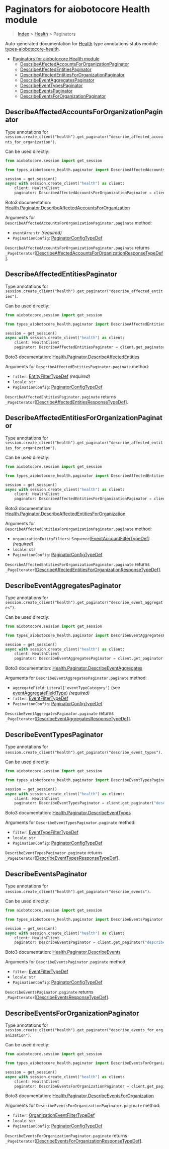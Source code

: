 <a id="paginators-for-aiobotocore-health-module"></a>

# Paginators for aiobotocore Health module

> [Index](..) > [Health](.) > Paginators

Auto-generated documentation for
[Health](https://boto3.amazonaws.com/v1/documentation/api/latest/reference/services/health.html#Health)
type annotations stubs module
[types-aiobotocore-health](https://pypi.org/project/types-aiobotocore-health/).

- [Paginators for aiobotocore Health module](#paginators-for-aiobotocore-health-module)
  - [DescribeAffectedAccountsForOrganizationPaginator](#describeaffectedaccountsfororganizationpaginator)
  - [DescribeAffectedEntitiesPaginator](#describeaffectedentitiespaginator)
  - [DescribeAffectedEntitiesForOrganizationPaginator](#describeaffectedentitiesfororganizationpaginator)
  - [DescribeEventAggregatesPaginator](#describeeventaggregatespaginator)
  - [DescribeEventTypesPaginator](#describeeventtypespaginator)
  - [DescribeEventsPaginator](#describeeventspaginator)
  - [DescribeEventsForOrganizationPaginator](#describeeventsfororganizationpaginator)

<a id="describeaffectedaccountsfororganizationpaginator"></a>

## DescribeAffectedAccountsForOrganizationPaginator

Type annotations for
`session.create_client("health").get_paginator("describe_affected_accounts_for_organization")`.

Can be used directly:

```python
from aiobotocore.session import get_session

from types_aiobotocore_health.paginator import DescribeAffectedAccountsForOrganizationPaginator

session = get_session()
async with session.create_client("health") as client:
    client: HealthClient
    paginator: DescribeAffectedAccountsForOrganizationPaginator = client.get_paginator("describe_affected_accounts_for_organization")
```

Boto3 documentation:
[Health.Paginator.DescribeAffectedAccountsForOrganization](https://boto3.amazonaws.com/v1/documentation/api/latest/reference/services/health.html#Health.Paginator.DescribeAffectedAccountsForOrganization)

Arguments for `DescribeAffectedAccountsForOrganizationPaginator.paginate`
method:

- `eventArn`: `str` *(required)*
- `PaginationConfig`:
  [PaginatorConfigTypeDef](./type_defs.md#paginatorconfigtypedef)

`DescribeAffectedAccountsForOrganizationPaginator.paginate` returns
`_PageIterator`\[[DescribeAffectedAccountsForOrganizationResponseTypeDef](./type_defs.md#describeaffectedaccountsfororganizationresponsetypedef)\].

<a id="describeaffectedentitiespaginator"></a>

## DescribeAffectedEntitiesPaginator

Type annotations for
`session.create_client("health").get_paginator("describe_affected_entities")`.

Can be used directly:

```python
from aiobotocore.session import get_session

from types_aiobotocore_health.paginator import DescribeAffectedEntitiesPaginator

session = get_session()
async with session.create_client("health") as client:
    client: HealthClient
    paginator: DescribeAffectedEntitiesPaginator = client.get_paginator("describe_affected_entities")
```

Boto3 documentation:
[Health.Paginator.DescribeAffectedEntities](https://boto3.amazonaws.com/v1/documentation/api/latest/reference/services/health.html#Health.Paginator.DescribeAffectedEntities)

Arguments for `DescribeAffectedEntitiesPaginator.paginate` method:

- `filter`: [EntityFilterTypeDef](./type_defs.md#entityfiltertypedef)
  *(required)*
- `locale`: `str`
- `PaginationConfig`:
  [PaginatorConfigTypeDef](./type_defs.md#paginatorconfigtypedef)

`DescribeAffectedEntitiesPaginator.paginate` returns
`_PageIterator`\[[DescribeAffectedEntitiesResponseTypeDef](./type_defs.md#describeaffectedentitiesresponsetypedef)\].

<a id="describeaffectedentitiesfororganizationpaginator"></a>

## DescribeAffectedEntitiesForOrganizationPaginator

Type annotations for
`session.create_client("health").get_paginator("describe_affected_entities_for_organization")`.

Can be used directly:

```python
from aiobotocore.session import get_session

from types_aiobotocore_health.paginator import DescribeAffectedEntitiesForOrganizationPaginator

session = get_session()
async with session.create_client("health") as client:
    client: HealthClient
    paginator: DescribeAffectedEntitiesForOrganizationPaginator = client.get_paginator("describe_affected_entities_for_organization")
```

Boto3 documentation:
[Health.Paginator.DescribeAffectedEntitiesForOrganization](https://boto3.amazonaws.com/v1/documentation/api/latest/reference/services/health.html#Health.Paginator.DescribeAffectedEntitiesForOrganization)

Arguments for `DescribeAffectedEntitiesForOrganizationPaginator.paginate`
method:

- `organizationEntityFilters`:
  `Sequence`\[[EventAccountFilterTypeDef](./type_defs.md#eventaccountfiltertypedef)\]
  *(required)*
- `locale`: `str`
- `PaginationConfig`:
  [PaginatorConfigTypeDef](./type_defs.md#paginatorconfigtypedef)

`DescribeAffectedEntitiesForOrganizationPaginator.paginate` returns
`_PageIterator`\[[DescribeAffectedEntitiesForOrganizationResponseTypeDef](./type_defs.md#describeaffectedentitiesfororganizationresponsetypedef)\].

<a id="describeeventaggregatespaginator"></a>

## DescribeEventAggregatesPaginator

Type annotations for
`session.create_client("health").get_paginator("describe_event_aggregates")`.

Can be used directly:

```python
from aiobotocore.session import get_session

from types_aiobotocore_health.paginator import DescribeEventAggregatesPaginator

session = get_session()
async with session.create_client("health") as client:
    client: HealthClient
    paginator: DescribeEventAggregatesPaginator = client.get_paginator("describe_event_aggregates")
```

Boto3 documentation:
[Health.Paginator.DescribeEventAggregates](https://boto3.amazonaws.com/v1/documentation/api/latest/reference/services/health.html#Health.Paginator.DescribeEventAggregates)

Arguments for `DescribeEventAggregatesPaginator.paginate` method:

- `aggregateField`: `Literal['eventTypeCategory']` (see
  [eventAggregateFieldType](./literals.md#eventaggregatefieldtype))
  *(required)*
- `filter`: [EventFilterTypeDef](./type_defs.md#eventfiltertypedef)
- `PaginationConfig`:
  [PaginatorConfigTypeDef](./type_defs.md#paginatorconfigtypedef)

`DescribeEventAggregatesPaginator.paginate` returns
`_PageIterator`\[[DescribeEventAggregatesResponseTypeDef](./type_defs.md#describeeventaggregatesresponsetypedef)\].

<a id="describeeventtypespaginator"></a>

## DescribeEventTypesPaginator

Type annotations for
`session.create_client("health").get_paginator("describe_event_types")`.

Can be used directly:

```python
from aiobotocore.session import get_session

from types_aiobotocore_health.paginator import DescribeEventTypesPaginator

session = get_session()
async with session.create_client("health") as client:
    client: HealthClient
    paginator: DescribeEventTypesPaginator = client.get_paginator("describe_event_types")
```

Boto3 documentation:
[Health.Paginator.DescribeEventTypes](https://boto3.amazonaws.com/v1/documentation/api/latest/reference/services/health.html#Health.Paginator.DescribeEventTypes)

Arguments for `DescribeEventTypesPaginator.paginate` method:

- `filter`: [EventTypeFilterTypeDef](./type_defs.md#eventtypefiltertypedef)
- `locale`: `str`
- `PaginationConfig`:
  [PaginatorConfigTypeDef](./type_defs.md#paginatorconfigtypedef)

`DescribeEventTypesPaginator.paginate` returns
`_PageIterator`\[[DescribeEventTypesResponseTypeDef](./type_defs.md#describeeventtypesresponsetypedef)\].

<a id="describeeventspaginator"></a>

## DescribeEventsPaginator

Type annotations for
`session.create_client("health").get_paginator("describe_events")`.

Can be used directly:

```python
from aiobotocore.session import get_session

from types_aiobotocore_health.paginator import DescribeEventsPaginator

session = get_session()
async with session.create_client("health") as client:
    client: HealthClient
    paginator: DescribeEventsPaginator = client.get_paginator("describe_events")
```

Boto3 documentation:
[Health.Paginator.DescribeEvents](https://boto3.amazonaws.com/v1/documentation/api/latest/reference/services/health.html#Health.Paginator.DescribeEvents)

Arguments for `DescribeEventsPaginator.paginate` method:

- `filter`: [EventFilterTypeDef](./type_defs.md#eventfiltertypedef)
- `locale`: `str`
- `PaginationConfig`:
  [PaginatorConfigTypeDef](./type_defs.md#paginatorconfigtypedef)

`DescribeEventsPaginator.paginate` returns
`_PageIterator`\[[DescribeEventsResponseTypeDef](./type_defs.md#describeeventsresponsetypedef)\].

<a id="describeeventsfororganizationpaginator"></a>

## DescribeEventsForOrganizationPaginator

Type annotations for
`session.create_client("health").get_paginator("describe_events_for_organization")`.

Can be used directly:

```python
from aiobotocore.session import get_session

from types_aiobotocore_health.paginator import DescribeEventsForOrganizationPaginator

session = get_session()
async with session.create_client("health") as client:
    client: HealthClient
    paginator: DescribeEventsForOrganizationPaginator = client.get_paginator("describe_events_for_organization")
```

Boto3 documentation:
[Health.Paginator.DescribeEventsForOrganization](https://boto3.amazonaws.com/v1/documentation/api/latest/reference/services/health.html#Health.Paginator.DescribeEventsForOrganization)

Arguments for `DescribeEventsForOrganizationPaginator.paginate` method:

- `filter`:
  [OrganizationEventFilterTypeDef](./type_defs.md#organizationeventfiltertypedef)
- `locale`: `str`
- `PaginationConfig`:
  [PaginatorConfigTypeDef](./type_defs.md#paginatorconfigtypedef)

`DescribeEventsForOrganizationPaginator.paginate` returns
`_PageIterator`\[[DescribeEventsForOrganizationResponseTypeDef](./type_defs.md#describeeventsfororganizationresponsetypedef)\].
